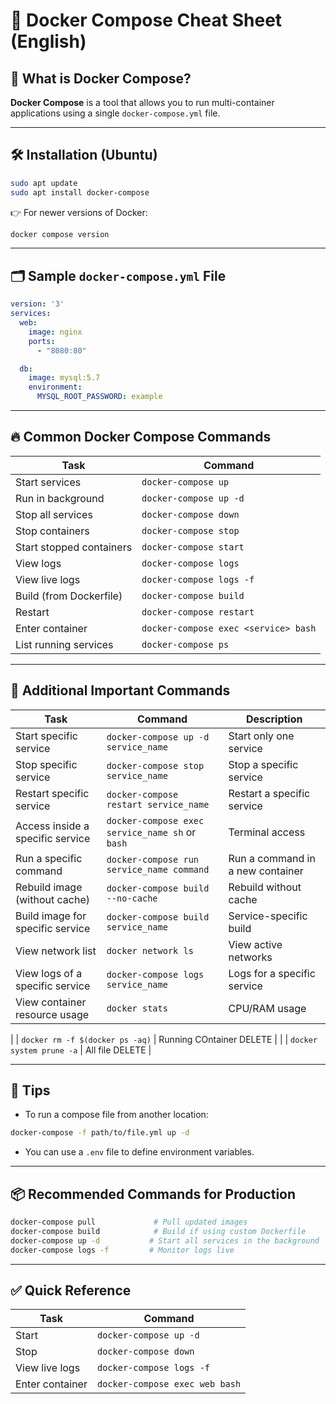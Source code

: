 # 📘 Docker Compose Cheat Sheet (English)

## 🧾 What is Docker Compose?

**Docker Compose** is a tool that allows you to run multi-container applications using a single `docker-compose.yml` file.

---

## 🛠️ Installation (Ubuntu)

```bash
sudo apt update
sudo apt install docker-compose
```

👉 For newer versions of Docker:

```bash
docker compose version
```

---

## 🗂️ Sample `docker-compose.yml` File

```yaml
version: '3'
services:
  web:
    image: nginx
    ports:
      - "8080:80"

  db:
    image: mysql:5.7
    environment:
      MYSQL_ROOT_PASSWORD: example
```

---

## 🔥 Common Docker Compose Commands

| Task                        | Command                              |
|-----------------------------|---------------------------------------|
| Start services              | `docker-compose up`                  |
| Run in background           | `docker-compose up -d`               |
| Stop all services           | `docker-compose down`                |
| Stop containers             | `docker-compose stop`                |
| Start stopped containers    | `docker-compose start`               |
| View logs                   | `docker-compose logs`                |
| View live logs              | `docker-compose logs -f`             |
| Build (from Dockerfile)     | `docker-compose build`               |
| Restart                     | `docker-compose restart`             |
| Enter container             | `docker-compose exec <service> bash` |
| List running services       | `docker-compose ps`                  |

---

## 🔧 Additional Important Commands

| Task                                | Command                                             | Description                  |
|-------------------------------------|-----------------------------------------------------|------------------------------|
| Start specific service              | `docker-compose up -d service_name`                | Start only one service       |
| Stop specific service               | `docker-compose stop service_name`                 | Stop a specific service      |
| Restart specific service            | `docker-compose restart service_name`              | Restart a specific service   |
| Access inside a specific service    | `docker-compose exec service_name sh` or `bash`    | Terminal access              |
| Run a specific command              | `docker-compose run service_name command`          | Run a command in a new container |
| Rebuild image (without cache)       | `docker-compose build --no-cache`                  | Rebuild without cache        |
| Build image for specific service    | `docker-compose build service_name`                | Service-specific build       |
| View network list                   | `docker network ls`                                | View active networks         |
| View logs of a specific service     | `docker-compose logs service_name`                 | Logs for a specific service  |
| View container resource usage       | `docker stats`                                     | CPU/RAM usage                |

|                                     | `docker rm -f $(docker ps -aq)`                    | Running COntainer DELETE     |
|                                     | `docker system prune -a`                            | All file DELETE              |

---

## 🧠 Tips

- To run a compose file from another location:

```bash
docker-compose -f path/to/file.yml up -d
```

- You can use a `.env` file to define environment variables.

---

## 📦 Recommended Commands for Production

```bash
docker-compose pull             # Pull updated images
docker-compose build            # Build if using custom Dockerfile
docker-compose up -d           # Start all services in the background
docker-compose logs -f         # Monitor logs live
```

---

## ✅ Quick Reference

| Task             | Command                          |
|------------------|----------------------------------|
| Start            | `docker-compose up -d`          |
| Stop             | `docker-compose down`           |
| View live logs   | `docker-compose logs -f`        |
| Enter container  | `docker-compose exec web bash`  |
